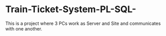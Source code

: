 # Train-Ticket-System-PL-SQL-
This is a project where 3 PCs work as Server and Site and communicates with one another.
